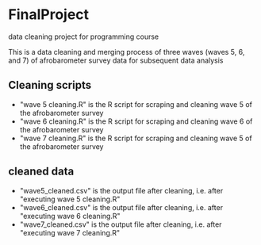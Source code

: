 # FinalProject
data cleaning project for programming course

This is a data cleaning and merging process of three waves (waves 5, 6, and 7) of afrobarometer survey data for subsequent data analysis


## Cleaning scripts

- "wave 5 cleaning.R" is the R script for scraping and cleaning wave 5 of the afrobarometer survey
- "wave 6 cleaning.R" is the R script for scraping and cleaning wave 6 of the afrobarometer survey
- "wave 7 cleaning.R" is the R script for scraping and cleaning wave 5 of the afrobarometer survey

## cleaned data
- "wave5_cleaned.csv" is the output file after cleaning, i.e. after "executing wave 5 cleaning.R"
- "wave6_cleaned.csv" is the output file after cleaning, i.e. after "executing wave 6 cleaning.R"
- "wave7_cleaned.csv" is the output file after cleaning, i.e. after "executing wave 7 cleaning.R"

